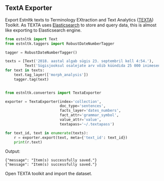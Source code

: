## TextA Exporter

Export Estnltk texts to Terminology EXtraction and Text Analytics ([TEXTA](https://github.com/texta-tk/texta)) Toolkit.
As TEXTA uses [Elasticsearch](https://www.elastic.co/products/elasticsearch) to store and query data, this is almost like exporting to Elasticsearch engine.

```python
from estnltk import Text
from estnltk.taggers import RobustDateNumberTagger

tagger = RobustDateNumberTagger()

texts = [Text('2018. aastal algab sügis 23. septembril kell 4:54.'),
         Text('Sügisjooksul osalejate arv võib küündida 25 000 inimeseni.')]
for text in texts:
    text.tag_layer(['morph_analysis'])
    tagger.tag(text)

    
from estnltk.converters import TextaExporter

exporter = TextaExporter(index='collection',
                         doc_type='sentences',
                         facts_layer='dates_numbers',
                         fact_attr='grammar_symbol',
                         value_attr='value',
                         textapass='~/.textapass')

for text_id, text in enumerate(texts):
    r = exporter.export(text, meta={'text_id': text_id})
    print(r.text)
```
Output:
```
{"message": "Item(s) successfully saved."}
{"message": "Item(s) successfully saved."}

```
Open TEXTA toolkit and import the dataset.
